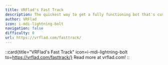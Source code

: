 ```yaml
---
title: VRFlad's Fast Track
description: The quickest way to get a fully functioning bot that's customized to your channel!
author: VRFlad
icon: i-mdi-lightning-bolt
navigation: false
difficulty: 0
url: https://vrflad.com/fasttrack/
---
```


::card{title="VRFlad's Fast Track" icon=i-mdi-lightning-bolt to=https://vrflad.com/fasttrack/}
  Read more at vrflad.com!
::